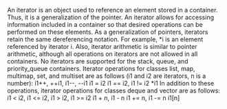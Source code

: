 An iterator is an object used to reference an element stored in a container. Thus, it is
a generalization of the pointer. An iterator allows for accessing information included
in a container so that desired operations can be performed on these elements.
As a generalization of pointers, iterators retain the same dereferencing notation. For
example, *i is an element referenced by iterator i. Also, iterator arithmetic is similar to
pointer arithmetic, although all operations on iterators are not allowed in all containers.
No iterators are supported for the stack, queue, and priority_queue containers. Iterator operations for classes list, map, multimap, set, and multiset
are as follows (i1 and i2 are iterators, n is a number):
	 i1++, ++i1, i1--, --i1
	 i1 = i2
	 i1 == i2, i1 != i2
	 *i1
In addition to these operations, iterator operations for classes deque and
vector are as follows:
	 i1 < i2, i1 <= i2, i1 > i2, i1 >= i2
	 i1 + n, i1 - n
	 i1 += n, i1 -= n
	 i1[n]
